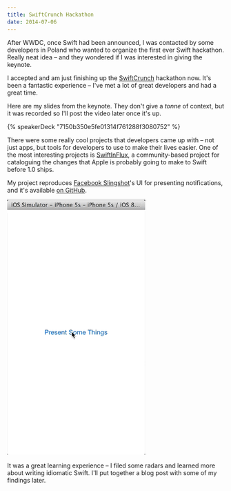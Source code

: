 ```yaml
---
title: SwiftCrunch Hackathon
date: 2014-07-06
---
```


After WWDC, once Swift had been announced, I was contacted by some developers in Poland who wanted to organize the first ever Swift hackathon. Really neat idea – and they wondered if I was interested in giving the keynote.

I accepted and am just finishing up the [SwiftCrunch](http://swiftcrunch.com) hackathon now. It's been a fantastic experience – I've met a lot of great developers and had a great time.

Here are my slides from the keynote. They don't give a _tonne_ of context, but it was recorded so I'll post the video later once it's up.

{% speakerDeck "7150b350e5fe01314f761288f3080752" %}

There were some really cool projects that developers came up with – not just apps, but tools for developers to use to make their lives easier. One of the most interesting projects is [SwiftInFlux](https://github.com/ksm/SwiftInFlux), a community-based project for cataloguing the changes that Apple is probably going to make to Swift before 1.0 ships.

My project reproduces [Facebook Slingshot](https://itunes.apple.com/ca/app/slingshot/id878681557?mt=8)'s UI for presenting notifications, and it's available [on GitHub](https://github.com/AshFurrow/ModalNotificationController).

![](37F72982F8A44987B6BA09D5940CB58C.gif)

It was a great learning experience – I filed some radars and learned more about writing idiomatic Swift. I'll put together a blog post with some of my findings later.

